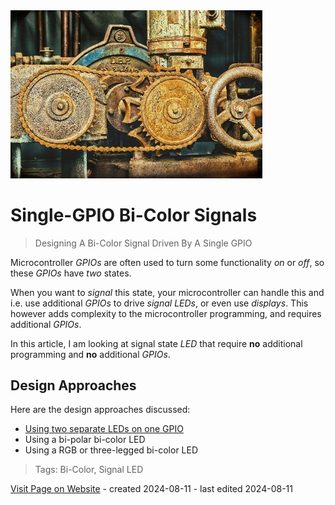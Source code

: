 <img src="/assets/images/convert.jpg" width="80%" height="80%" />
 
# Single-GPIO Bi-Color Signals

> Designing A Bi-Color Signal Driven By A Single GPIO

Microcontroller *GPIOs* are often used to turn some functionality *on* or *off*, so these *GPIOs* have *two* states.

When you want to *signal* this state, your microcontroller can handle this and i.e. use additional *GPIOs* to drive *signal LEDs*, or even use *displays*. This however adds complexity to the microcontroller programming, and requires additional *GPIOs*.

In this article, I am looking at signal state *LED* that require **no** additional programming and **no** additional *GPIOs*. 

## Design Approaches

Here are the design approaches discussed:


* [Using two separate LEDs on one GPIO](https://done.land/components/light/led/signalleds/bi-colorsignals/twoseparateled)
* Using a bi-polar bi-color LED
* Using a RGB or three-legged bi-color LED




> Tags: Bi-Color, Signal LED

[Visit Page on Website](https://done.land/components/light/led/signalleds/bi-colorsignals?288563081521244352) - created 2024-08-11 - last edited 2024-08-11
